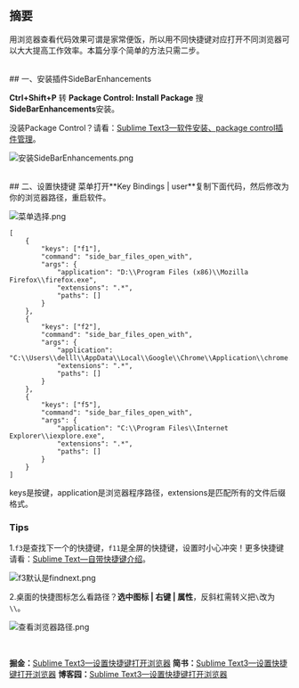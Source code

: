 ## 摘要
用浏览器查看代码效果可谓是家常便饭，所以用不同快捷键对应打开不同浏览器可以大大提高工作效率。本篇分享个简单的方法只需二步。

<br>
## 一、安装插件SideBarEnhancements

**Ctrl+Shift+P** 转 **Package Control: Install Package** 搜**SideBarEnhancements**安装。

没装Package Control？请看：[Sublime Text3—软件安装、package control插件管理][1]。

![安装SideBarEnhancements.png](http://upload-images.jianshu.io/upload_images/4260407-6b08ce3274f54505.png?imageMogr2/auto-orient/strip%7CimageView2/2/w/1240)

<br>
## 二、设置快捷键
菜单打开**Key Bindings | user**复制下面代码，然后修改为你的浏览器路径，重启软件。

![菜单选择.png](http://upload-images.jianshu.io/upload_images/4260407-d7ea7137b73bf073.png?imageMogr2/auto-orient/strip%7CimageView2/2/w/1240)

```
[
	{
		"keys": ["f1"],
		"command": "side_bar_files_open_with",
		"args": {
			"application": "D:\\Program Files (x86)\\Mozilla Firefox\\firefox.exe",
			"extensions": ".*",
			"paths": []
		}
	},
	{
		"keys": ["f2"],
		"command": "side_bar_files_open_with",
		"args": {
			"application": "C:\\Users\\delll\\AppData\\Local\\Google\\Chrome\\Application\\chrome.exe",
			"extensions": ".*",
			"paths": []
		}
	},
	{
		"keys": ["f5"],
		"command": "side_bar_files_open_with",
		"args": {
			"application": "C:\\Program Files\\Internet Explorer\\iexplore.exe",
			"extensions": ".*",
			"paths": []
		}
	}
]
```
keys是按键，application是浏览器程序路径，extensions是匹配所有的文件后缀格式。
<br>
### Tips

1.`f3`是查找下一个的快捷键，`f11`是全屏的快捷键，设置时小心冲突！更多快捷键请看：[Sublime Text—自带快捷键介绍][2]。

![f3默认是findnext.png](http://upload-images.jianshu.io/upload_images/4260407-fa30b3852a8aaf68.png?imageMogr2/auto-orient/strip%7CimageView2/2/w/1240)

2.桌面的快捷图标怎么看路径？**选中图标 | 右键 | 属性**，反斜杠需转义把`\`改为`\\`。

![查看浏览器路径.png](http://upload-images.jianshu.io/upload_images/4260407-4fd75924bdb79314.png?imageMogr2/auto-orient/strip%7CimageView2/2/w/1240)

<br>

[1]: http://www.cnblogs.com/easy-blue/p/5148596.html "Sublime Text3—软件安装、package control插件管理"

[2]: http://www.cnblogs.com/easy-blue/p/5809760.html "Sublime Text—自带快捷键介绍"

**掘金：**[Sublime Text3—设置快捷键打开浏览器](https://juejin.im/post/59c5f7b4f265da06670c86e9#heading-3)
**简书：**[Sublime Text3—设置快捷键打开浏览器](http://www.jianshu.com/p/8a41b97514f4)
**博客园：**[Sublime Text3—设置快捷键打开浏览器](http://www.cnblogs.com/easy-blue/p/5616686.html)
